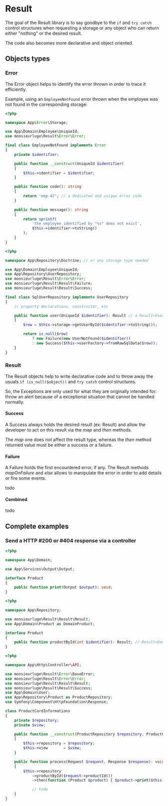 # Result

The goal of the Result library is to say goodbye to the `if` and `try catch` control structures when requesting a storage or any object who can return either "nothing" or the desired result.

The code also becomes more declarative and object oriented.

## Objects types

### Error

The Error object helps to identify the error thrown in order to trace it efficiently.

Example, using an `EmployeeNotFound` error thrown when the employee was not found in the corresponding storage:

```php
<?php

namespace App\Error\Storage;

use App\Domain\Employee\UniqueId;
use monsieurluge\Result\Error\Error;

final class EmployeeNotFound implements Error
{
    private $identifier;

    public function __construct(UniqueId $identifier)
    {
        $this->identifier = $identifier;
    }

    public function code(): string
    {
        return 'emp-42'; // a dedicated and unique error code
    }

    public function message(): string
    {
        return sprintf(
            'the employee identified by "%s" does not exist',
            $this->identifier->toString()
        );
    }
}
```

```php
<?php

namespace App\Repository\Doctrine; // or any storage type needed

use App\Domain\Employee\UniqueId;
use App\Repository\UserRepository;
use monsieurluge\Result\Error\Error;
use monsieurluge\Result\Result\Failure;
use monsieurluge\Result\Result\Success;

final class SqlUserRepository implements UserRepository
{
    // property declarations, constructor, etc

    public function user(UniqueId $identifier): Result // a Result<User>
    {
        $row = $this->storage->getUserById($identifier->toString());

        return is_null($row)
            ? new Failure(new UserNotFound($identifier))
            : new Success($this->userFactory->fromRawSqlData($row));
    }
}
```

### Result

The Result objects help to write declarative code and to throw away the usuals `if (is_null($object))` and `try catch` control structures.

So, the Exceptions are only used for what they are originally intended for: throw an alert because of a exceptional situation that cannot be handled normally.

#### Success

A Success always holds the desired result (ex: Result<User>) and allow the developer to act on this result via the _map_ and _then_ methods.

The _map_ one does not affect the result type, whereas the _then_ method returned value must be either a success or a failure.

#### Failure

A Failure holds the first encountered error, if any. The Result methods _mapOnFailure_ and _else_ allows to manipulate the error in order to add details or fire some events.

todo

#### Combined

todo

## Complete examples

### Send a HTTP #200 or #404 response via a controller

```php
<?php

namespace App\Domain;

use App\Services\Output\Output;

interface Product
{
    public function print(Output $output): void;
}
```

```php
<?php

namespace App\Repository;

use monsieurluge\Result\Result\Result;
use App\Domain\Product as DomainProduct;

interface Product
{
    public function productById(int $identifier): Result; // Result<DomainProduct>
}
```

```php
<?php

namespace App\Http\Controller\API;

use monsieurluge\Result\Error\BaseError;
use monsieurluge\Result\Error\Error;
use monsieurluge\Result\Result\Result;
use monsieurluge\Result\Result\Success;
use App\Domain\User;
use App\Repository\Product as ProductRepository;
use Symfony\Component\HttpFoundation\Response;

class ProductCardInformations
{
    private $repository;
    private $view;

    public function __construct(ProductRepository $repository, ProductCard $view)
    {
        $this->repository = $repository;
        $this->view       = $view;
    }

    public function process(Request $request, Response $response): void
    {
        $this->repository
            ->productById($request->productId())
            ->then(function (Product $product) { $product->print($this->view); })

            // todo
    }
}
```
